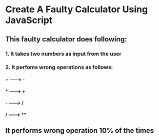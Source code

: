 # Create A Faulty Calculator Using JavaScript

## This faulty calculator does following:
### 1. It takes two numbers as input from the user
### 2. It perfoms wrong operations as follows:
#### +  ---> -
#### *  ---> +
#### -  ---> /
#### /  ---> **

## It performs wrong operation 10% of the times